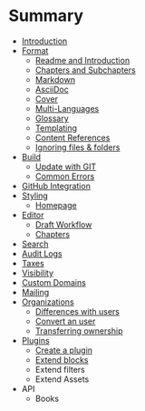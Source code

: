 # Summary

* [Introduction](README.md)
* [Format](format/README.md)
   * [Readme and Introduction](format/introduction.md)
   * [Chapters and Subchapters](format/chapters.md)
   * [Markdown](format/markdown.md)
   * [AsciiDoc](format/asciidoc.md)
   * [Cover](format/cover.md)
   * [Multi-Languages](format/languages.md)
   * [Glossary](format/glossary.md)
   * [Templating](format/templating.md)
   * [Content References](format/conrefs.md)
   * [Ignoring files & folders](format/ignore.md)
* [Build](build/README.md)
   * [Update with GIT](build/push.md)
   * [Common Errors](build/errors.md)
* [GitHub Integration](github.md)
* [Styling](styling/README.md)
   * [Homepage](styling/homepage.md)
* [Editor](editor/README.md)
   * [Draft Workflow](editor/draft.md)
   * [Chapters](editor/chapters.md)
* [Search](platform/search.md)
* [Audit Logs](platform/audit_logs.md)
* [Taxes](platform/taxes.md)
* [Visibility](platform/visibility.md)
* [Custom Domains](platform/domains.md)
* [Mailing](platform/mailing.md)
* [Organizations](platform/organizations/README.md)
   * [Differences with users](platform/organizations/differences.md)
   * [Convert an user](platform/organizations/convert.md)
   * [Transferring ownership](platform/organizations/ownership.md)
* [Plugins](plugins/README.md)
   * [Create a plugin](plugins/create.md)
   * [Extend blocks](plugins/blocks.md)
   * Extend filters
   * Extend Assets
* API
   * Books

